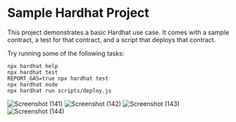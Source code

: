 # Sample Hardhat Project

This project demonstrates a basic Hardhat use case. It comes with a sample contract, a test for that contract, and a script that deploys that contract.

Try running some of the following tasks:

```shell
npx hardhat help
npx hardhat test
REPORT_GAS=true npx hardhat test
npx hardhat node
npx hardhat run scripts/deploy.js
```
![Screenshot (141)](https://user-images.githubusercontent.com/59367876/229381994-fbf45b06-a6b5-4c9c-be5b-509425e6f5b0.png)
![Screenshot (142)](https://user-images.githubusercontent.com/59367876/229382023-2496f06a-68fb-46ad-8dd3-2edd12ec4312.png)
![Screenshot (143)](https://user-images.githubusercontent.com/59367876/229382035-32dda2f6-d88d-4b26-b3a3-00776de8711f.png)
![Screenshot (144)](https://user-images.githubusercontent.com/59367876/229382048-35b4333a-1d8c-4c79-bc66-91fe7b61d48c.png)

